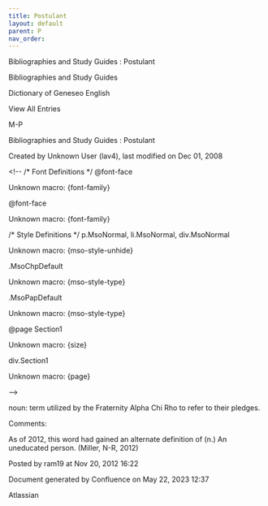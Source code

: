 ```yaml
---
title: Postulant
layout: default
parent: P
nav_order:
---
```


Bibliographies and Study Guides : Postulant

Bibliographies and Study Guides

Dictionary of Geneseo English

View All Entries

M-P

Bibliographies and Study Guides : Postulant

Created by  Unknown User (lav4), last modified on Dec 01, 2008

&lt;!--  /* Font Definitions */  @font-face 	

Unknown macro: {font-family} 

@font-face 	

Unknown macro: {font-family} 

/* Style Definitions */  p.MsoNormal, li.MsoNormal, div.MsoNormal 	

Unknown macro: {mso-style-unhide} 

.MsoChpDefault 	

Unknown macro: {mso-style-type} 

.MsoPapDefault 	

Unknown macro: {mso-style-type} 

@page Section1 	

Unknown macro: {size} 

div.Section1 	

Unknown macro: {page} 

--&gt;

noun: term utilized by the Fraternity Alpha Chi Rho to refer to their pledges.

Comments:

As of 2012, this word had gained an alternate definition of (n.) An uneducated person. (Miller, N-R, 2012)

Posted by ram19 at Nov 20, 2012 16:22

Document generated by Confluence on May 22, 2023 12:37

Atlassian
